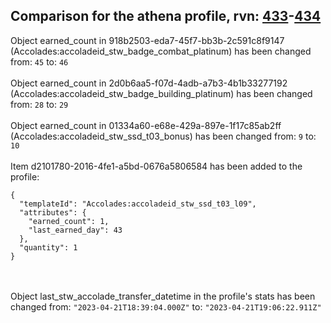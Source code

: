 ## Comparison for the athena profile, rvn: [433](https://github.com/PRO100KatYT/FortniteProfileRevisions/tree/main/profiles/athena/433%20athena.json)-[434](https://github.com/PRO100KatYT/FortniteProfileRevisions/tree/main/profiles/athena/434%20athena.json)

Object earned_count in 918b2503-eda7-45f7-bb3b-2c591c8f9147 (Accolades:accoladeid_stw_badge_combat_platinum) has been changed from: `45` to: `46`
<br><br>
Object earned_count in 2d0b6aa5-f07d-4adb-a7b3-4b1b33277192 (Accolades:accoladeid_stw_badge_building_platinum) has been changed from: `28` to: `29`
<br><br>
Object earned_count in 01334a60-e68e-429a-897e-1f17c85ab2ff (Accolades:accoladeid_stw_ssd_t03_bonus) has been changed from: `9` to: `10`
<br><br>
Item d2101780-2016-4fe1-a5bd-0676a5806584 has been added to the profile:

```
{
  "templateId": "Accolades:accoladeid_stw_ssd_t03_l09",
  "attributes": {
    "earned_count": 1,
    "last_earned_day": 43
  },
  "quantity": 1
}
```

<br><br>
Object last_stw_accolade_transfer_datetime in the profile's stats has been changed from: `"2023-04-21T18:39:04.000Z"` to: `"2023-04-21T19:06:22.911Z"`
<br><br>
